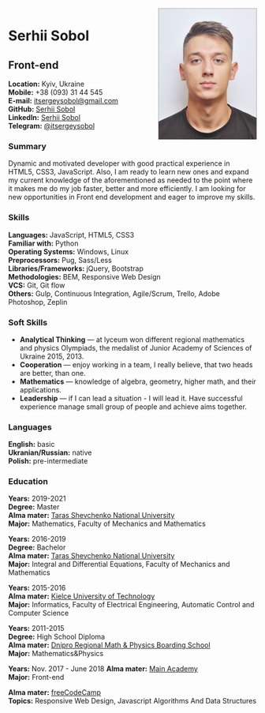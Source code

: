 <img src="me.png" align="right"/>

# Serhii Sobol
## Front-end
**Location:** Kyiv, Ukraine  
**Mobile:** +38 (093) 31 44 545  
**E-mail:** itsergeysobol@gmail.com   
**GitHub:** [Serhii Sobol](https://github.com/itsergeysobolit)  
**LinkedIn:** [Serhii Sobol](https://www.linkedin.com/in/serhiisobol/)  
**Telegram:** [@itsergeysobol](https://t.me/itsergeysobol)    


### Summary

Dynamic and motivated developer with good practical experience in HTML5, CSS3, JavaScript. Also, I am ready to learn new ones and expand my current knowledge of the aforementioned as needed to the point where it makes me do my job faster, better and more efficiently. I am looking for new opportunities in Front end development and eager to improve my skills.

### Skills

**Languages:** JavaScript, HTML5, CSS3  
**Familiar with:** Python    
**Operating Systems:** Windows, Linux   
**Preprocessors:** Pug, Sass/Less  
**Libraries/Frameworks:** jQuery, Bootstrap  
**Methodologies:** BEM, Responsive Web Design  
**VCS:** Git, Git flow  
**Others:** Gulp, Continuous Integration, Agile/Scrum, Trello, Adobe Photoshop, Zeplin  

### Soft Skills

* **Analytical Thinking**  — at lyceum won different regional mathematics and physics Olympiads, the medalist of Junior Academy of Sciences of Ukraine 2015, 2013.
* **Cooperation** — enjoy working in a team, I really believe, that two heads are better, than one.
* **Mathematics** — knowledge of algebra, geometry, higher math, and their applications.
* **Leadership** — if I can lead a situation - I will lead it. Have successful experience manage small group of people and achieve aims together.

### Languages

**English:** basic      
**Ukranian/Russian:** native  
**Polish:** pre-intermediate  

### Education

**Years:** 2019-2021    
**Degree:** Master       
**Alma mater:** [Taras Shevchenko National University](http://www.univ.kiev.ua/en/)    
**Major:** Mathematics, Faculty of Mechanics and Mathematics    

**Years:** 2016-2019  
**Degree:** Bachelor  
**Alma mater:** [Taras Shevchenko National University](http://www.univ.kiev.ua/en/)  
**Major:** Integral and Differential Equations, Faculty of Mechanics and Mathematics  

**Years:** 2015-2016  
**Alma mater:** [Kielce University of Technology](https://international.tu.kielce.pl/)   
**Major:** Informatics, Faculty of Electrical Engineering, Automatic Control and Computer Science  

**Years:** 2011-2015  
**Degree:** High School Diploma  
**Alma mater:** [Dnipro Regional Math & Physics Boarding School](https://www.dolifmp.inf.ua/)  
**Major:** Mathematics&Physics   

**Years:** Nov. 2017 - June 2018
**Alma mater:** [Main Academy](https://mainacademy.ua/)  
**Major:** Front-end

**Alma mater:** [freeCodeCamp](https://learn.freecodecamp.org/)    
**Topics:** Responsive Web Design, Javascript Algorithms And Data Structures  